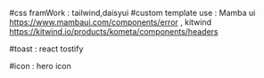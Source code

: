 #css framWork :  tailwind,daisyui
#custom template use : Mamba ui https://www.mambaui.com/components/error , kitwind https://kitwind.io/products/kometa/components/headers

#toast : react tostify

#icon : hero icon


